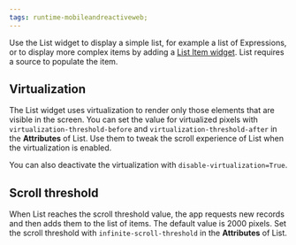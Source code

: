 ```yaml
---
tags: runtime-mobileandreactiveweb;
---
```


Use the List widget to display a simple list, for example a list of Expressions, or to display more complex items by adding a [List Item widget](ServiceStudio.Plugin.NRWidgets.ListItem.final.md). List requires a source to populate the item.

## Virtualization

The List widget uses virtualization to render only those elements that are visible in the screen. You can set the value for virtualized pixels with `virtualization-threshold-before` and `virtualization-threshold-after` in the **Attributes** of List. Use them to tweak the scroll experience of List when the virtualization is enabled.

You can also deactivate the virtualization with `disable-virtualization=True`. 

## Scroll threshold

When List reaches the scroll threshold value, the app requests new records and then adds them to the list of items. The default value is 2000 pixels. Set the scroll threshold with `infinite-scroll-threshold` in the **Attributes** of List.

